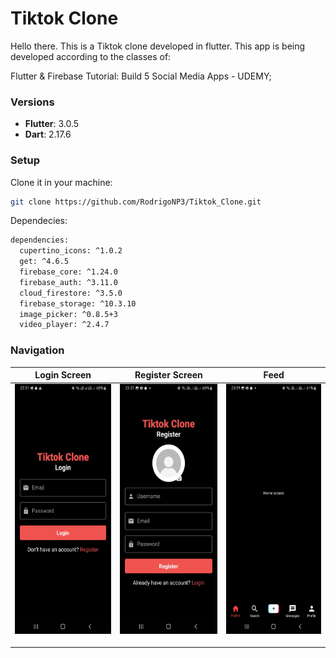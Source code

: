 # Tiktok Clone

Hello there.
This is a Tiktok clone developed in flutter.
This app is being developed according to the classes of:

Flutter & Firebase Tutorial: Build 5 Social Media Apps - UDEMY;

### Versions

- **Flutter**: 3.0.5
- **Dart**: 2.17.6

### Setup

Clone it in your machine:
```bash
git clone https://github.com/RodrigoNP3/Tiktok_Clone.git
```

Dependecies:

```bash
dependencies:
  cupertino_icons: ^1.0.2
  get: ^4.6.5
  firebase_core: ^1.24.0
  firebase_auth: ^3.11.0
  cloud_firestore: ^3.5.0
  firebase_storage: ^10.3.10
  image_picker: ^0.8.5+3
  video_player: ^2.4.7
```

### Navigation


<table>
<thead>
<tr>
<th align="center">Login Screen</th>
<th align="center">Register Screen</th>
<th align="center">Feed</th>



</tr>
</thead>
<tbody>
<tr>
  
<td align="center">
  <a target="_blank" rel="" href="images/Login_screen.jpg">
        <img src="images/Login_screen.jpg" alt="Css Logo" with="200" height="400"/>

  </a></td>
  
<td align="center">
  <a target="_blank" rel="" href="images/Register_screen.jpg">
        <img src="images/Register_screen.jpg" alt="Css Logo" with="200" height="400"/>

  </a></td>
  
 <td align="center">
  <a target="_blank" rel="" href="images/Feed_screen.jpg">
        <img src="images/Feed_screen.jpg" alt="Css Logo" with="200" height="400"/>

  </a></td>
  
